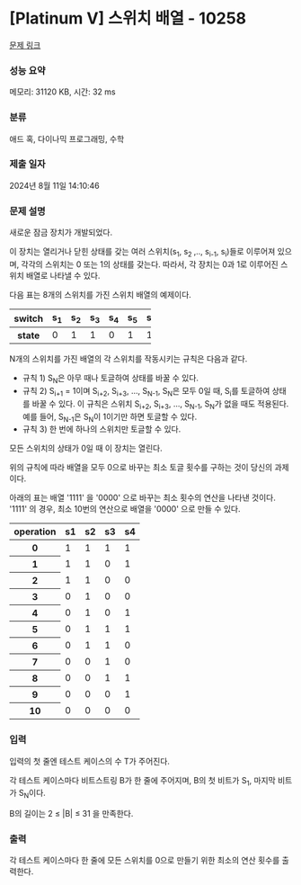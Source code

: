# [Platinum V] 스위치 배열 - 10258 

[문제 링크](https://www.acmicpc.net/problem/10258) 

### 성능 요약

메모리: 31120 KB, 시간: 32 ms

### 분류

애드 혹, 다이나믹 프로그래밍, 수학

### 제출 일자

2024년 8월 11일 14:10:46

### 문제 설명

<p>새로운 잠금 장치가 개발되었다.</p>

<p>이 장치는 열리거나 닫힌 상태를 갖는 여러 스위치(s<sub>1</sub>, s<sub>2 </sub>,.., s<sub>i-1</sub>, s<sub>i</sub>)들로 이루어져 있으며, 각각의 스위치는 0 또는 1의 상태를 갖는다. 따라서, 각 장치는 0과 1로 이루어진 스위치 배열로 나타낼 수 있다.</p>

<p>다음 표는 8개의 스위치를 가진 스위치 배열의 예제이다.</p>

<table class="table table-bordered" style="width:50%">
	<thead>
		<tr>
			<th>switch</th>
			<th>s<sub>1</sub></th>
			<th>s<sub>2</sub></th>
			<th>s<sub>3</sub></th>
			<th>s<sub>4</sub></th>
			<th>s<sub>5</sub></th>
			<th>s<sub>6</sub></th>
			<th>s<sub>7</sub></th>
			<th>s<sub>8</sub></th>
		</tr>
	</thead>
	<tbody>
		<tr>
			<th>state</th>
			<td>0</td>
			<td>1</td>
			<td>1</td>
			<td>0</td>
			<td>1</td>
			<td>1</td>
			<td>0</td>
			<td>0</td>
		</tr>
	</tbody>
</table>

<p>N개의 스위치를 가진 배열의 각 스위치를 작동시키는 규칙은 다음과 같다.</p>

<ul>
	<li>규칙 1) S<sub>N</sub>은 아무 때나 토글하여 상태를 바꿀 수 있다.</li>
	<li>규칙 2) S<sub>i+1</sub> = 1이며 S<sub>i+2</sub>, S<sub>i+3</sub>, ..., S<sub>N-1</sub>, S<sub>N</sub>은 모두 0일 때, S<sub>i</sub>를 토글하여 상태를 바꿀 수 있다. 이 규칙은 스위치 S<sub>i+2</sub>, S<sub>i+3</sub>, ..., S<sub>N-1</sub>, S<sub>N</sub>가 없을 때도 적용된다. 예를 들어, S<sub>N-1</sub>은 S<sub>N</sub>이 1이기만 하면 토글할 수 있다.</li>
	<li>규칙 3) 한 번에 하나의 스위치만 토글할 수 있다.</li>
</ul>

<p>모든 스위치의 상태가 0일 때 이 장치는 열린다.</p>

<p>위의 규칙에 따라 배열을 모두 0으로 바꾸는 최소 토글 횟수를 구하는 것이 당신의 과제이다.</p>

<p>아래의 표는 배열 '1111' 을 '0000' 으로 바꾸는 최소 횟수의 연산을 나타낸 것이다. '1111' 의 경우, 최소 10번의 연산으로 배열을 '0000' 으로 만들 수 있다.</p>

<table class="table table-bordered" style="width:50%">
	<thead>
		<tr>
			<th>operation</th>
			<th>s1</th>
			<th>s2</th>
			<th>s3</th>
			<th>s4</th>
		</tr>
	</thead>
	<tbody>
		<tr>
			<th>0</th>
			<td>1</td>
			<td>1</td>
			<td>1</td>
			<td>1</td>
		</tr>
		<tr>
			<th>1</th>
			<td>1</td>
			<td>1</td>
			<td>0</td>
			<td>1</td>
		</tr>
		<tr>
			<th>2</th>
			<td>1</td>
			<td>1</td>
			<td>0</td>
			<td>0</td>
		</tr>
		<tr>
			<th>3</th>
			<td>0</td>
			<td>1</td>
			<td>0</td>
			<td>0</td>
		</tr>
		<tr>
			<th>4</th>
			<td>0</td>
			<td>1</td>
			<td>0</td>
			<td>1</td>
		</tr>
		<tr>
			<th>5</th>
			<td>0</td>
			<td>1</td>
			<td>1</td>
			<td>1</td>
		</tr>
		<tr>
			<th>6</th>
			<td>0</td>
			<td>1</td>
			<td>1</td>
			<td>0</td>
		</tr>
		<tr>
			<th>7</th>
			<td>0</td>
			<td>0</td>
			<td>1</td>
			<td>0</td>
		</tr>
		<tr>
			<th>8</th>
			<td>0</td>
			<td>0</td>
			<td>1</td>
			<td>1</td>
		</tr>
		<tr>
			<th>9</th>
			<td>0</td>
			<td>0</td>
			<td>0</td>
			<td>1</td>
		</tr>
		<tr>
			<th>10</th>
			<td>0</td>
			<td>0</td>
			<td>0</td>
			<td>0</td>
		</tr>
	</tbody>
</table>

### 입력 

 <p>입력의 첫 줄엔 테스트 케이스의 수 T가 주어진다.</p>

<p>각 테스트 케이스마다 비트스트링 B가 한 줄에 주어지며, B의 첫 비트가 S<sub>1</sub>, 마지막 비트가 S<sub>N</sub>이다.</p>

<p>B의 길이는 2 ≤ |B| ≤ 31 을 만족한다.</p>

### 출력 

 <p>각 테스트 케이스마다 한 줄에 모든 스위치를 0으로 만들기 위한 최소의 연산 횟수를 출력한다.</p>


